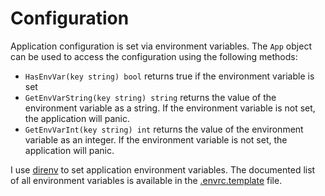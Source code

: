 # Configuration

Application configuration is set via environment variables. The `App` object can be used to access the configuration using the following methods:

- `HasEnvVar(key string) bool` returns true if the environment variable is set
- `GetEnvVarString(key string) string` returns the value of the environment variable as a string. If the environment variable is not set, the application will panic.
- `GetEnvVarInt(key string) int` returns the value of the environment variable as an integer. If the environment variable is not set, the application will panic.

I use [direnv](https://direnv.net/) to set application environment variables. The documented list of all environment variables is available in the [.envrc.template](https://github.com/gurch101/gowebutils/blob/main/.envrc.template) file.

